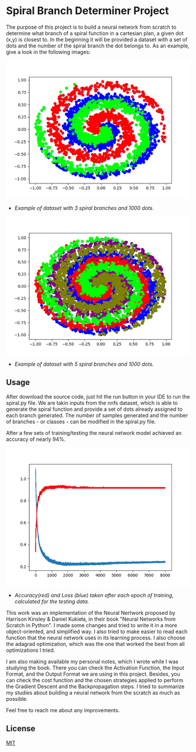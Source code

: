 # Spiral Branch Determiner Project
The purpose of this project is to build a neural network from scratch to determine what branch of a spiral function in a cartesian plan, a given dot (x,y) is closest to.
In the beginning it will be provided a dataset with a set of dots and the number of the spiral branch the dot belongs to. As an example, give a look in the following images:

![Alt Text](./images/spiral-function-1000-dots-3-classes.png )
 - _Example of dataset with 3 spiral branches and 1000 dots._



![Alt Text](./images/spiral-function-1000-dots-5-classes.png)
- _Example of dataset with 5 spiral branches and 1000 dots._


## Usage

After download the source code, just hit the run button in your IDE to run the spiral.py file. We are takin inputs from the nnfs dataset, which is able to generate the spiral function and provide a
set of dots already assigned to each branch generated. The number of samples generated and the number of branches - or classes - can be modified in the spiral.py file.

After a few sets of training/testing the neural network model achieved an accuracy of nearly 94%.

![Alt Text](./images/accuracy-and-loss.png)
- _Accuracy(red) and Loss (blue) taken after each epoch of training, calculated for the testing data._

This work was an implementation of the Neural Nertwork proposed by Harrison Kinsley & Daniel Kukieła, in their book "Neural Networks from Scratch in Python". I made
some changes and tried to write it in a more object-oriented, and simplified way. I also tried to make easier to read each function that the neural network uses in its 
learning process. I also choose the adagrad optimization, which was the one that worked the best from all optimizations I tried. 

I am also making available my personal notes, which I wrote while I was studying the book. There you can check the Activation Function, the Input Format, 
and the Output Format we are using in this project. Besides, you can check the cost function and the chosen strategies applied to perform the Gradient Descent and the 
Backpropagation steps. I tried to summarize my studies about building a neural network from the scratch as much as possible. 

Feel free to reach me about any improvements.

## License

[MIT](https://choosealicense.com/licenses/mit/)
